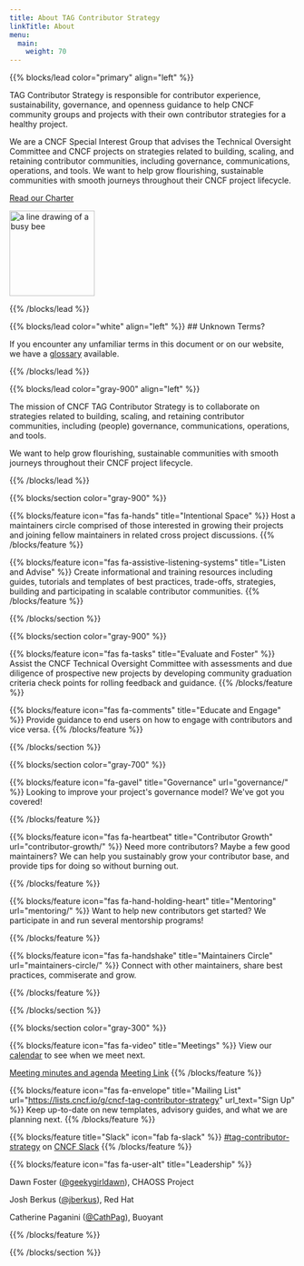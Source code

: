 ```yaml
---
title: About TAG Contributor Strategy
linkTitle: About
menu:
  main:
    weight: 70
---
```


{{% blocks/lead color="primary" align="left" %}}

TAG Contributor Strategy is responsible for contributor experience,
sustainability, governance, and openness guidance to help CNCF community groups
and projects with their own contributor strategies for a healthy project.

We are a CNCF Special Interest Group that advises the Technical Oversight
Committee and CNCF projects on strategies related to building, scaling, and
retaining contributor communities, including governance, communications,
operations, and tools. We want to help grow flourishing, sustainable communities
with smooth journeys throughout their CNCF project lifecycle.

[Read our Charter](/about/charter/)

<img src="/images/tag-contributor-strategy-icon-color.png"
	alt="a line drawing of a busy bee" style="width: 150px">

{{% /blocks/lead %}}

<div class="section-group">
{{% blocks/lead color="white" align="left" %}}
## Unknown Terms?

If you encounter any unfamiliar terms in this document or on our website, we have a [glossary](/resources/glossary)
available.

{{% /blocks/lead %}}
</div>

<div class="section-group">

{{% blocks/lead color="gray-900" align="left" %}}

The mission of CNCF TAG Contributor Strategy is to collaborate on strategies
related to building, scaling, and retaining contributor communities, including
(people) governance, communications, operations, and tools.

We want to help grow flourishing, sustainable communities with smooth journeys
throughout their CNCF
project lifecycle.

{{% /blocks/lead %}}

</div>

<div class="section-group">

{{% blocks/section color="gray-900" %}}

{{% blocks/feature icon="fas fa-hands" title="Intentional Space" %}}
Host a maintainers circle comprised of those interested in growing their projects
and joining fellow maintainers in related cross project discussions.
{{% /blocks/feature %}}

{{% blocks/feature icon="fas fa-assistive-listening-systems" title="Listen and Advise" %}}
Create informational and training resources including guides, tutorials and
templates of best practices, trade-offs, strategies, building and participating
in scalable contributor communities.
{{% /blocks/feature %}}

{{% /blocks/section %}}

{{% blocks/section color="gray-900" %}}

{{% blocks/feature icon="fas fa-tasks" title="Evaluate and Foster" %}}
Assist the CNCF Technical Oversight Committee with assessments and due diligence
of prospective new projects by developing community graduation criteria check
points for rolling feedback and guidance.
{{% /blocks/feature %}}

{{% blocks/feature icon="fas fa-comments" title="Educate and Engage" %}}
Provide guidance to end users on how to engage with contributors and vice
versa.
{{% /blocks/feature %}}

{{% /blocks/section %}}
</div>

<div class="section-group">

{{% blocks/section color="gray-700" %}}

{{% blocks/feature icon="fa-gavel" title="Governance" url="governance/" %}}
Looking to improve your project's governance model? We've got you covered!

{{% /blocks/feature %}}

{{% blocks/feature icon="fas fa-heartbeat" title="Contributor Growth"
url="contributor-growth/" %}}
Need more contributors? Maybe a few good maintainers? We can help you
sustainably grow your contributor base, and provide tips for doing so without
burning out.

{{% /blocks/feature %}}

{{% blocks/feature icon="fas fa-hand-holding-heart" title="Mentoring"
url="mentoring/" %}}
Want to help new contributors get started? We participate in and run several mentorship programs!

{{% /blocks/feature %}}

{{% blocks/feature icon="fas fa-handshake" title="Maintainers Circle"
url="maintainers-circle/" %}}
Connect with other maintainers, share best practices, commiserate and grow.

{{% /blocks/feature %}}

{{% /blocks/section %}}

</div>
<div class="section-group">

{{% blocks/section color="gray-300" %}}

{{% blocks/feature icon="fas fa-video" title="Meetings" %}}
View our <a href="https://tockify.com/cncf.public.events/monthly?search=Contributor+Strategy">calendar</a> to see when we meet next.

<a href="https://bit.ly/cncf-contribstrat-agenda">Meeting minutes and agenda</a>
<a href="https://zoom.us/my/cncftagcontributorstrategy">Meeting Link</a>
{{% /blocks/feature %}}

{{% blocks/feature icon="fas fa-envelope" title="Mailing List"
url="https://lists.cncf.io/g/cncf-tag-contributor-strategy" url_text="Sign Up"
%}}
Keep up-to-date on new templates, advisory guides, and what we are planning
next.
{{% /blocks/feature %}}

{{% blocks/feature title="Slack" icon="fab fa-slack" %}}
[#tag-contributor-strategy](https://cloud-native.slack.com/archives/CT6CWS1JN) on [CNCF Slack](https://slack.cncf.io)
{{% /blocks/feature %}}

{{% blocks/feature icon="fas fa-user-alt" title="Leadership" %}}

<p>Dawn Foster (<a href="https://github.com/geekygirldawn">@geekygirldawn</a>), CHAOSS Project</p>
<p>Josh Berkus (<a href="https://github.com/jberkus">@jberkus</a>), Red Hat</p>
<p>Catherine Paganini (<a href="https://github.com/CathPag">@CathPag</a>), Buoyant</p>

{{% /blocks/feature %}}

{{% /blocks/section %}}

</div>
